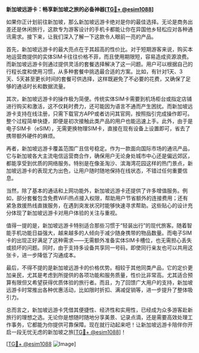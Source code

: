 **新加坡远游卡：畅享新加坡之旅的必备神器[[TG💪+ @esim1088](https://t.me/s/esim1088)]**

如果你正计划前往新加坡，那么新加坡远游卡绝对是你的最佳选择。无论是商务出差还是休闲旅行，这款专为游客设计的手机卡都能让你在异国他乡轻松应对各种通讯需求。接下来，让我们深入了解一下这款令人眼前一亮的产品。

首先，新加坡远游卡的最大亮点在于其超高的性价比。对于短期游客来说，购买本地运营商提供的实体SIM卡往往价格不菲，而且使用期限短，容易造成资源浪费。而新加坡远游卡则通过提供灵活的套餐选择解决了这一问题。用户可以根据自己的行程长度和使用习惯，从多种套餐中挑选最合适的方案。比如，有针对1天、3天、5天甚至更长时间的套餐可供选择，这样既避免了不必要的花费，又确保了足够的通话时长和数据流量。

其次，新加坡远游卡的操作极为简便。传统实体SIM卡需要到机场柜台或指定店铺进行购买和激活，这不仅耗时费力，还可能因为语言不通而产生困扰。而新加坡远游卡支持在线注册，只需下载官方APP或者访问其官网，按照指引完成操作即可。整个过程简单快捷，即便是初次接触此类产品的用户也能迅速上手。此外，由于是电子SIM卡（eSIM），无需更换物理SIM卡，直接在现有设备上设置即可，省去了携带额外硬件的麻烦。

再者，新加坡远游卡覆盖范围广且信号稳定。作为一款面向国际市场的通讯产品，它与新加坡各大主流电信运营商合作，确保用户无论身处城市中心还是偏远郊区，都能享受到优质的网络服务。特别是在像圣淘沙、滨海湾花园这样的热门景点，新加坡远游卡的表现尤为出色，让用户随时随地保持在线状态，不错过任何重要信息。

当然，除了基本的通话和上网功能外，新加坡远游卡还提供了许多增值服务。例如，部分套餐包含免费WiFi热点接入权限，帮助用户节省额外的连接费用；还有紧急救援热线直拨服务，在遇到突发状况时能够快速寻求帮助。这些贴心的设计充分体现了新加坡远游卡对用户体验的关注与重视。

值得一提的是，新加坡远游卡特别适合那些习惯于“轻装出行”的现代旅客。随着智能手机功能日益强大，越来越多的人倾向于减少随身携带的物品数量。而电子SIM卡的出现正好满足了这种需求——无需额外准备实体SIM卡槽位，也无需担心丢失或损坏的问题。同时，由于支持多设备共享同一号码，即使同行亲友也可以共用这张卡，进一步降低了沟通成本。

最后，不得不提的是新加坡远游卡的价格优势。相较于其他同类产品，它的定价更加亲民，尤其是考虑到所提供的各项功能和服务质量，性价比非常高。尤其适合预算有限但又希望获得优质体验的旅行者。而且，为了回馈广大用户的支持，新加坡远游卡时常推出各种优惠活动，比如限时折扣、满减促销等，进一步提升了整体吸引力。

总而言之，新加坡远游卡凭借其便捷性、经济性和实用性，已经成为众多游客赴新旅行的理想之选。无论你是想随时随地分享美景、记录点滴，还是需要高效处理工作事务，它都能为你提供可靠保障。现在就行动起来吧！让新加坡远游卡陪伴你开启一段无忧无虑的新加坡之旅[[TG💪+ @esim1088](https://t.me/s/esim1088)]！

[[TG💪+ @esim1088](https://t.me/s/esim1088) ![Image](https://i.postimg.cc/4NQfJmqS/Snipaste-2025-05-13-00-14-12.png)]
